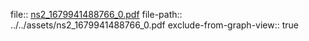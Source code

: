 file:: [ns2_1679941488766_0.pdf](../../assets/ns2_1679941488766_0.pdf)
file-path:: ../../assets/ns2_1679941488766_0.pdf
exclude-from-graph-view:: true
